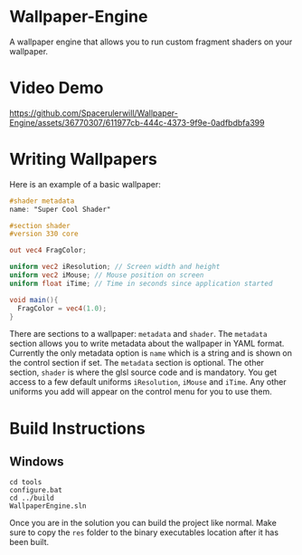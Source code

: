 # Wallpaper-Engine
A wallpaper engine that allows you to run custom fragment shaders on your wallpaper.

# Video Demo
https://github.com/Spacerulerwill/Wallpaper-Engine/assets/36770307/611977cb-444c-4373-9f9e-0adfbdbfa399

# Writing Wallpapers

Here is an example of a basic wallpaper:

```glsl
#shader metadata
name: "Super Cool Shader"

#section shader
#version 330 core

out vec4 FragColor;

uniform vec2 iResolution; // Screen width and height
uniform vec2 iMouse; // Mouse position on screen
uniform float iTime; // Time in seconds since application started

void main(){
  FragColor = vec4(1.0);
}
```

There are sections to a wallpaper: `metadata` and `shader`. The `metadata` section allows you to write metadata about the wallpaper in YAML format. Currently the only
metadata option is `name` which is a string and is shown on the control section if set. The `metadata` section is optional. The other section, `shader` is where the glsl 
source code and is mandatory. You get access to a few default uniforms `iResolution`, `iMouse` and `iTime`. Any other uniforms you add will appear on the control menu
for you to use them.

# Build Instructions

## Windows 
    cd tools
    configure.bat
    cd ../build
    WallpaperEngine.sln
Once you are in the solution you can build the project like normal. Make sure to copy the ```res``` folder to the binary executables location after it has been built.
